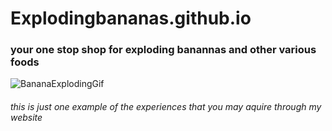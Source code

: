 # Explodingbananas.github.io

### **your one stop shop for exploding banannas and other various foods**

![BananaExplodingGif](https://i.makeagif.com/media/12-06-2015/f5WCKL.gif)
###### this is just one example of the experiences that you may aquire through my website

